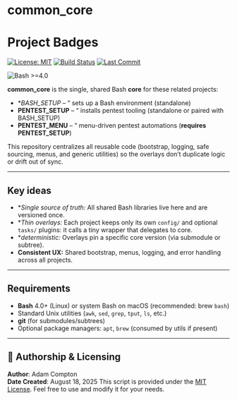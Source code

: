 # common_core
# Project Badges

[![License: MIT](https://img.shields.io/badge/License-MIT-blue.svg)](LICENSE)
[![Build Status](https://github.com/tatanus/common_core/actions/workflows/main.yml/badge.svg)](https://github.com/tatanus/common_core/actions/workflows/main.yml)
[![Last Commit](https://img.shields.io/github/last-commit/tatanus/BASH)](https://github.com/tatanus/common_core/commits/main)

![Bash >=4.0](https://img.shields.io/badge/Bash-%3E%3D4.0-4EAA25?logo=gnu-bash&logoColor=white)

**common_core** is the single, shared Bash **core** for these related projects:

- **BASH_SETUP* – “ sets up a Bash environment (standalone)
- **PENTEST_SETUP** – “ installs pentest tooling (standalone or paired with BASH_SETUP)
- **PENTEST_MENU** – “ menu-driven pentest automations (**requires PENTEST_SETUP**)

This repository centralizes all reusable code (bootstrap, logging, safe sourcing, menus, and generic utilities) so the overlays don’t duplicate logic or drift out of sync.

---

## Key ideas

- **Single source of truth:* All shared Bash libraries live here and are versioned once.
- **Thin overlays:* Each project keeps only its own `config/` and optional `tasks/` plugins: it calls a tiny wrapper that delegates to core.
- **deterministic:* Overlays pin a specific core version (via submodule or subtree).
- **Consistent UX:** Shared bootstrap, menus, logging, and error handling across all projects.

---

## Requirements

- **Bash** 4.0+ (Linux) or system Bash on macOS (recommended: brew `bash`)
- Standard Unix utilities (`awk`, `sed`, `grep`, `tput`, `ls`, etc.)
- **git** (for submodules/subtrees)
- Optional package managers: `apt`, `brew` (consumed by utils if present)

---

## 📅 Authorship & Licensing

**Author**: Adam Compton  
**Date Created**: August 18, 2025 
This script is provided under the [MIT License](./policy/LICENSE). Feel free to use and modify it for your needs.
